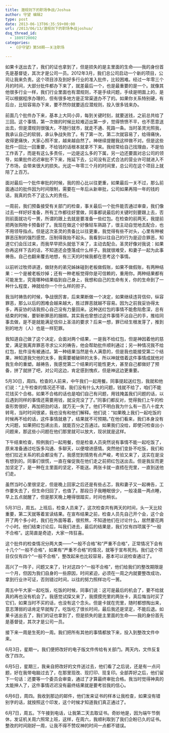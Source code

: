 ```yaml
---
title: 潜规则下的职场争战/Joshua
author: 守望 编辑2
type: post
date: 2013-06-13T06:35:59+00:00
url: /2013/06/13/潜规则下的职场争战joshua/
dsq_thread_id:
  - 1809720002
categories:
  - 《＠守望》第50期——关注职场

---
```

<p class="mceWPmore" title="更多...">
  如果卡送出去了，我们的证也拿到了，但是损失的是主里面的生命——我的身份首先是基督徒，其次才是公司一员。<strong></strong><!--more-->2012年3月，我们总公司启动一个新的项目，公司让我来负责。这个项目涉及到好多行业的准入批件，比较困难。经过一年零三个月的时间，大部分批件都办下来了，就差最后一个，也是最重要的是一个。就像其他很多行业一样，我们行业里面也有潜规则，不是手续问题，手续是明面上的，是可以根据程序办理的，但有很多地方是正常渠道办不了的。如果你关系特别硬，有后台，比较容易办下来，要不然你就要适应潜规则，投入很多钱来办。
</p>

前面几个批件办下来，基本上大同小异，每到关键时刻，就要送钱，之前总共给了三回。这个事情，第一次做的时候比较难迈出第一步，觉得愤愤不平，也不愿意送出去，但是潜规则很强大，不随行就市，就走不通、死路一条。当时圣灵光照我，我承认自己的软弱，承认争战失败了。有了第一次，第二次就容易了，给得痛快，收得更痛快，大家心照不宣，越来越自然了。神继续提醒我这样做不对。但是这些批件一回比一回重要，不给钱的话根本就拿不下来。我经常给自己找理由，不是怕工作丢了，而是有这么多责任，一边是这么多的下属，另一边还要面对总公司的领导，如果批件迟迟审批不下来，拖延下去，公司没有正式合法的营业许可就进入不了市场，会带来很大的损失。光这一年零三个月的时间里，总公司在这个项目上就陪了上百万。

面对最后一个批件审批的时候，我的担心比以往更重，如果最后一关不过，那么前面通过的批件因为时间限制，需要在一年后从新审批，公司如果再陪一年的钱的话，我真的负不了这么大的责任。

一周前，我们预备接受有关部门的检查，事关最后一个批件能否通过审查，我们像过去一样好好准备，所有工作都往好里做，同事都说最后的关键时刻要跟上去，否则前面就功亏一篑，所谓的跟上去就是要准备一些红包。在检查的前两天，我提前把两张购物卡预备好了。我现在做这个好像轻车熟路了，很主动自觉地去配合，也不用领导指点。但是这次圣灵的责备比以往更重，我觉得有些不对头，心里有种被罪恶压制的强烈感觉，压制得我抬不起头。我看到以往自己的行为是迎合罪恶，知道它们会压过来，而我早早把头就低下来了，主动去配合。圣灵好像对我说：如果你再这样下去的话，不知道还会堕落成什么样子。我就很难受，和妻子一起为此事祷告。自己也翻来覆去地想，有三天的时候我都在思考这个事情。

以前听过牧师讲道，做财务的弟兄姊妹碰到老板做假账，如果不做假账，有两种结果：一个是被老板炒掉；还有一种老板觉得你是可信赖的，重用你。两种结果都有可能发生，究竟哪种结果临到自己身上，我想和自己的生命有关，你的生命到了一种什么程度，神就给你一个什么样的担子。

我当时祷告的时候，争战很厉害，后来果断做一个决定，如果继续违背信仰，纵容罪恶，那么以后的困难会越来越大，胜过罪恶就越不容易。因为之前我妥协得太多，再妥协的话我担心自己没有力量回来。这种送红包的事情不能愈陷愈深，总有结束的时候，要斩断罪恶的捆绑。其实我也曾想过这件事情不沾自己的手，推给同事去做，是不是就能满足信仰上圣洁的要求？后来一想，罪已经生根发芽了，推到别的地方（人）也是一样犯罪。

我知道自己做了这个决定，会面对两个结果，一是我不给红包，但是神因着他的慈爱，满足我离弃罪恶寻求公义的祷告，他会帮助批件顺利通过；另一种情况我不给红包，批件没有被通过。第一种结果当然是令人满意的，但是我也能接受第二个结果，神知道我欠他的太多，我需要被破碎的太多，所以神就借着这件事情成就他对我生命的重塑。越祷告，我感觉第二个结果的可能性更大，甚至自己都做好了预备，拼了就拼了吧，对公司这边，肯定感到愧疚，但是神这边更重要。

5月30日，周四。检查的人前来，中午我们一起用餐。同事提起送红包，我就和他们说：“上午检查的情况还不错，我们没有什么大的问题，钱就不给了，咱们不能花钱买个合格，如果不合格的话也是咱们自己有问题，用钱掩盖我们问题的话，以后遇到同样的事情还需要用钱，就没完没了了。”同事们都反对，觉得我们上午的检查形势很好，再加把劲的话，就万无一失了。他们不明白我为什么有一百八十度大转弯，当时时间很紧，我也没有和他们解释。他们说：“如果晚上我们一起吃饭的时候再不给的话，这件事情就悬了，结果就不可预期。”在他们看来，我们本身没有大问题，如果把红包递出去，就能百分之百通过。如果我们没给，即使只检查出小问题来，那这些小问题在他们那里就可以放大，现状就是这样。

下午结束检查，照例我们一起用餐，但是检查人员突然说有事情不能一起吃饭了，原来准备通过吃饭多沟通、多聊天，以便增进感情。突然他们变卦不吃饭，我们和他们拉近关系的机会都没有了。我感觉到情势有点严峻，考验又来了，这实在是没有想到的。同事们很慌，一直在催促我在他们走之前把红包送出去。但是我反而更加坚定了，是一种在主里面的坚定，不能送。两张卡就一直捂在兜里，一直到送他们走。

虽然当时心里很坚定，但是晚上回家之后还是有些忐忑，我和妻子又一起祷告，工作要失去了，但生命归回了，也值了。那段日子我睡眠很少，一般凌晨一两点睡，早上五点就醒了，但是那天晚上睡得很踏实，时间也稍长。

5月31日，周五。上班后，检查人员来了，这次检查共有两天的时间，头一天比较重要，第二天就等着宣读结果。在宣布结果之前，检查人员先自己开个会，这个会开了两个多小时，我们在外面等着，很煎熬，不知道他们在讨论什么，居然要花两个小时。他们结束讨论后，叫我们进去，最后的结果是，我们仅有四项属于“一般不合格”。这简直是奇迹，大家一阵狂喜。

这个批件的检查情况分两大类——“一般不合格”和“严重不合格”，正常情况下会有十几个“一般不合格”，如果有“严重不合格”的情况，就等于宣布死刑。我们这个项目仅仅有四个“一般不合格”，整改起来也比较容易，基本可以说检查通过了。

高兴了一阵子，问题又来了，针对这四个“一般不合格”，他们给我们的整改期限是一个月，但因为我们自身的一些原因，时间紧迫，必须在一周之内就要整改成功，拿到行业许可证，否则错过时间，以往的努力照样功亏一篑。

周五中午大家一起吃饭，吃饭的时候，同事们说：这可是最后的机会了，要不给就真的再也没有机会了。我感觉试探又来了，我摸摸兜里的两张卡，真后悔当时买了它们，如果当时不买的话，也没有这个念头。但是卡就在兜里，随时都想掏出来，意志薄弱的话肯定早就掏了。吃饭吃了很长时间，最后我还是坚定，不能后退。如果卡送出去了，我们的证也拿到了，但是损失的是主里面的生命——我的身份首先是基督徒，其次才是公司一员。

接下来一周是生死的一周。我们把所有其他的事情都放下来，投入到整改文件中来。

6月3日，星期一。我们便把改好的电子版文件传给有关部门。两天内，文件反复改了四次。

6月5日，星期三，我亲自把改好的文件送过去，他们看了之后说，还是有一点问题，好在我带电脑过去了，在那里现改、现打印、现复印。全部弄好之后，他们留下一句话：还要等一个委员会审查，通过了才算最终审批合格。我当时觉得神真的太能抻人了，这件事情迟迟没有最终结果就是要考验我的信心。

<p align="left">
  6月6日，周四。我收到那边的邮件，他们发来证书的样本让我检查，如果没有错别字的话，就按照这个印发，这个时候才知道我们真正通过了。
</p>

<p align="left">
  6月7日，周五。下午接到电话，让我第二天去取证书。奇妙地是，因为端午节倒休，发证机关周六照常上班，这样，在周六，我顺利取到了我们企盼已久的证书。整改的时间刚好一周，让我不得不赞叹神的时间一点都不错误。
</p>